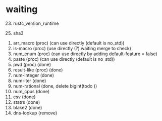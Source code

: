 
# waiting 

<!-- 1. arr_macro (proc) -->
<!-- 2. blake2 -->
<!-- 3. caseless -->
<!-- 4. crossbeam-utils -->
<!-- 5. csv -->
<!-- 6. digest -->
<!-- 7. dns-lookup -->
<!-- 8. is-macro (proc) -->
<!-- 9. lexical -->
<!-- 10. libz-sys -->
<!-- 11. md-5 -->
<!-- 12. nix -->
<!-- 13. num-integer -->
<!-- 14. num-iter -->
<!-- 15. num-rational -->
<!-- 16. num_cpus -->
<!-- 17. num_enum (proc) -->
<!-- 18. once_cell -->
<!-- 19. parking_lot -->
<!-- 20. paste (proc) -->
<!-- 21. pwd (proc) -->
<!-- 22. result-like (proc) -->
23. rustc_version_runtime
<!-- 24. rustyline -->
25. sha3
<!-- 26. smallbox -->
<!-- 27. statrs -->
<!-- 28. subprocess -->
<!-- 29. uname -->


1. arr_macro (proc) (can use directly (default is no_std))
2. is-macro (proc) (use directly (?) waiting merge to check)
3. num_enum (proc) (can use directly by adding default-feature = false)
4. paste (proc) (can use directly (default is no_std))
5. pwd (proc) (done)
6. result-like (proc) (done)
7. num-integer (done)
8. num-iter (done)
9. num-rational (done, delete bigint(todo ))
10. num_cpus  (done)
11. csv (done)
12. statrs (done)
13. blake2 (done)
14. dns-lookup (remove)





